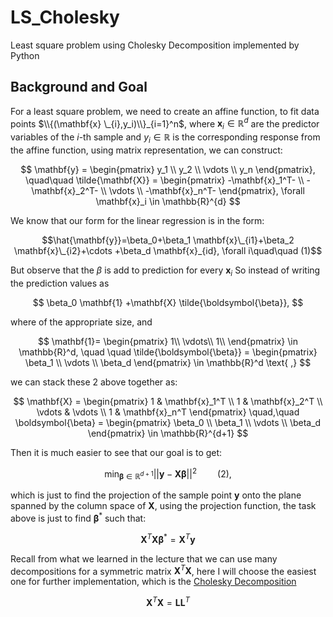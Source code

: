 # LS_Cholesky
Least square problem using Cholesky Decomposition implemented by Python 

## Background and Goal
For a least square problem, we need to create an affine function, to fit data points 
$\\{(\mathbf{x} \_{i},y_i)\\}_{i=1}^n$, where $\mathbf{x}_i \in \mathbb{R}^d$ are the predictor variables of the $i$-th sample and $y_i \in \mathbb{R}$ is the corresponding response from the affine function, using matrix representation, we can construct:

$$
\mathbf{y} = 
\begin{pmatrix}
y_1 \\
y_2 \\
\vdots \\
y_n
\end{pmatrix},
\quad\quad
\tilde{\mathbf{X}} = 
\begin{pmatrix}
-\mathbf{x}_1^T- \\
-\mathbf{x}_2^T-  \\
\vdots \\
-\mathbf{x}_n^T- 
\end{pmatrix},
\forall \mathbf{x}_i \in \mathbb{R}^{d}
$$

We know that our form for the linear regression is in the form:

$$\hat{\mathbf{y}}=\beta_0+\beta_1 \mathbf{x}\_{i1}+\beta_2 \mathbf{x}\_{i2}+\cdots +\beta_d \mathbf{x}_{id}, \forall i\quad\quad (1)$$

But observe that the $\beta$ is add to prediction for every $\mathbf{x}_i$
So instead of writing the prediction values as

$$
\beta_0 \mathbf{1} +\mathbf{X} \tilde{\boldsymbol{\beta}},
$$

where  of the appropriate size, and

$$
\mathbf{1}=
\begin{pmatrix}
    1\\
    \vdots\\
    1\\
\end{pmatrix}
\in \mathbb{R}^d,
\quad
\quad
\tilde{\boldsymbol{\beta}} = 
\begin{pmatrix}
\beta_1 \\
\vdots \\
\beta_d
\end{pmatrix}
\in \mathbb{R}^d \text{ ,}
$$

we can stack these 2 above together as:

$$
\mathbf{X} =
\begin{pmatrix}
1 & \mathbf{x}_1^T \\
1 & \mathbf{x}_2^T \\
\vdots & \vdots \\
1 & \mathbf{x}_n^T
\end{pmatrix}
\quad,\quad
\boldsymbol{\beta} = 
\begin{pmatrix}
\beta_0 \\
\beta_1 \\
\vdots \\
\beta_d
\end{pmatrix}
\in \mathbb{R}^{d+1}
$$

Then it is much easier to see that our goal is to get:

$$
\min_{\boldsymbol{\beta} \in \mathbb{R}^{d+1} } ||\mathbf{y}-\mathbf{X}\boldsymbol{\beta}||^2
\quad\quad(2),$$

which is just to find the projection of the sample point $\mathbf{y}$ onto the plane spanned by the column space of $\mathbf{X}$, using the projection function, the task above is just to find $\boldsymbol{\beta}^*$ such that:

$$\mathbf{X}^T\mathbf{X}\boldsymbol{\beta}^*=\mathbf{X}^T\mathbf{y}$$

Recall from what we learned in the lecture that we can use many decompositions for a symmetric matrix $\mathbf{X}^T\mathbf{X}$, here I will choose the easiest one for further implementation, which is the [Cholesky Decomposition](https://en.wikipedia.org/wiki/Cholesky_decomposition)

$$
\mathbf{X}^T\mathbf{X}=\mathbf{L}\mathbf{L}^T
$$
